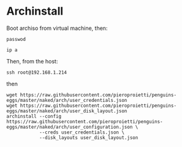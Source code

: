 # Archinstall

Boot archiso from virtual machine, then:

```
passwod
```

```
ip a
```

Then, from the host:
```
ssh root@192.168.1.214
```
then


```
wget https://raw.githubusercontent.com/pieroproietti/penguins-eggs/master/naked/arch/user_credentials.json
wget https://raw.githubusercontent.com/pieroproietti/penguins-eggs/master/naked/arch/user_disk_layout.json
archinstall --config https://raw.githubusercontent.com/pieroproietti/penguins-eggs/master/naked/arch/user_configuration.json \
            --creds user_credentials.json \
            --disk_layouts user_disk_layout.json
```
